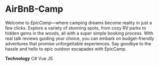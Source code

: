 # AirBnB-Camp
Welcome to *EpicCamp*—where camping dreams become reality in just a few clicks. Explore a variety of stunning spots, from cozy RV parks to hidden gems in the woods, all with a super simple booking process. With real talk reviews guiding your choice, you can embark on budget-friendly adventures that promise unforgettable experiences. Say goodbye to the hassle and hello to epic outdoor escapades with EpicCamp.

**Technology**
C#
Vue JS
